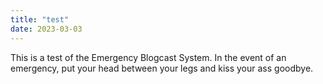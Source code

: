 ```yaml
---
title: "test"
date: 2023-03-03
---
```


This is a test of the Emergency Blogcast System. In the event of an emergency, put your head between your legs and kiss your ass goodbye.
